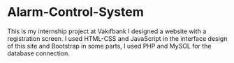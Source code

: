# Alarm-Control-System
This is my internship project at Vakıfbank
I designed a website with a registration screen. I used HTML-CSS and
JavaScript in the interface design of this site and Bootstrap in some parts, I used
PHP and MySOL for the database connection.
